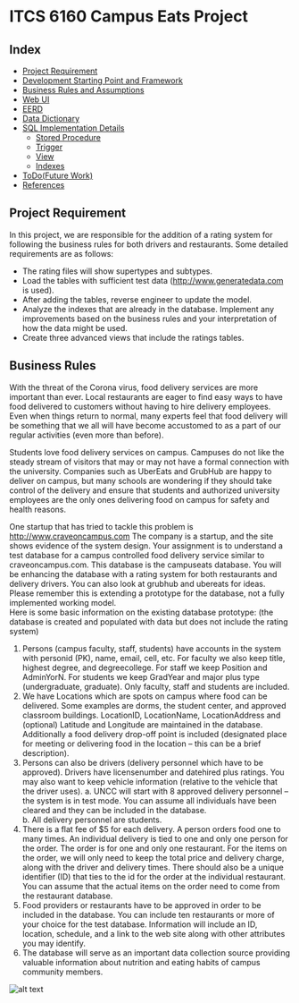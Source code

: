 # ITCS 6160 Campus Eats Project

## Index
* [Project Requirement](#project-requirement)
* [Development Starting Point and Framework](#development-starting-point-and-framework)
* [Business Rules and Assumptions](#business-rules-and-assumptions)
* [Web UI](#web-ui)
* [EERD](#eerd)
* [Data Dictionary](#data-distionary)
* [SQL Implementation Details](#sql-implementation-details)
	* [Stored Procedure](#stored-procedure)
	* [Trigger](#trigger)
	* [View](#view)
	* [Indexes](#indexes)
* [ToDo(Future Work)](#todo)
* [References](#references)

## Project Requirement
In this project, we are responsible for the addition of a rating system for following the business rules for both drivers and restaurants. Some detailed requirements are as follows:
* The rating files will show supertypes and subtypes. 
* Load the tables with sufficient test data (http://www.generatedata.com is used).
* After adding the tables, reverse engineer to update the model.
* Analyze the indexes that are already in the database. Implement any improvements based on the business rules and your interpretation of how the data might be used.
* Create three advanced views that include the ratings tables.


## Business Rules
With the threat of the Corona virus, food delivery services are more important than ever.  Local restaurants are eager to find easy ways to have food delivered to customers without having to hire delivery employees. Even when things return to normal, many experts feel that food delivery will be something that we all will have become accustomed to as a part of our regular activities (even more than before).  

Students love food delivery services on campus.  Campuses do not like the steady stream of visitors that may or may not have a formal connection with the university.  Companies such as UberEats and GrubHub are happy to deliver on campus, but many schools are wondering if they should take control of the delivery and ensure that students and authorized university employees are the only ones delivering food on campus for safety and health reasons.

One startup that has tried to tackle this problem is http://www.craveoncampus.com
The company is a startup, and the site shows evidence of the system design.  Your assignment is to understand a test database for a campus controlled food delivery service similar to craveoncampus.com.  This database is the campuseats database.  You will be enhancing the database with a rating system for both restaurants and delivery drivers.  You can also look at grubhub and ubereats for ideas.  Please remember this is extending a prototype for the database, not a fully implemented working model.   
Here is some basic information on the existing database prototype: (the database is created and populated with data but does not include the rating system)
1)	Persons (campus faculty, staff, students) have accounts in the system with personid (PK), name, email, cell, etc.  For faculty we also keep title, highest degree, and degreecollege.  For staff we keep Position and AdminYorN.  For students we keep GradYear and major plus type (undergraduate, graduate).  Only faculty, staff and students are included.
2)	We have Locations which are spots on campus where food can be delivered.  Some examples are dorms, the student center, and approved classroom buildings.  LocationID, LocationName, LocationAddress and (optional) Latitude and Longitude are maintained in the database. Additionally a food delivery drop-off point is included (designated place for meeting or delivering food in the location – this can be a brief description).
3)	Persons can also be drivers (delivery personnel which have to be approved). Drivers have licensenumber and datehired plus ratings. You may also want to keep vehicle information (relative to the vehicle that the driver uses).
a.	UNCC will start with 8 approved delivery personnel – the system is in test mode.  You can assume all individuals have been cleared and they can be included in the database.  
b.	All delivery personnel are students.
4)	There is a flat fee of $5 for each delivery.  A person orders food one to many times.  An individual delivery is tied to one and only one person for the order.  The order is for one and only one restaurant.  For the items on the order, we will only need to keep the total price and delivery charge, along with the driver and delivery times.  There should also be a unique identifier (ID) that ties to the id for the order at the individual restaurant.  You can assume that the actual items on the order need to come from the restaurant database.
5)	Food providers or restaurants have to be approved in order to be included in the database.  You can include ten restaurants or more of your choice for the test database.  Information will include an ID, location, schedule, and a link to the web site along with other attributes you may identify.
6)	The database will serve as an important data collection source providing valuable information about nutrition and eating habits of campus community members.



![alt text](https://github.com/YikeLi-DS/ITCS-6160-Database-System/blob/main/imgs/EERD.png)
